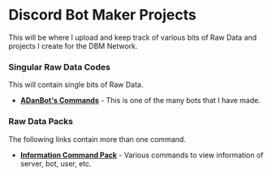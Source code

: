 # Discord Bot Maker Projects    
This will be where I upload and keep track of various bits of Raw Data and projects I create for the DBM Network.    

### Singular Raw Data Codes
This will contain single bits of Raw Data.

* **[ADanBot's Commands](https://github.com/Danny2362/dbm-projects/tree/adanbot)** - This is one of the many bots that I have made.

### Raw Data Packs
The following links contain more than one command.

* **[Information Command Pack](https://github.com/zachdoug24/dbm-projects/tree/master)** - Various commands to view information of server, bot, user, etc.
